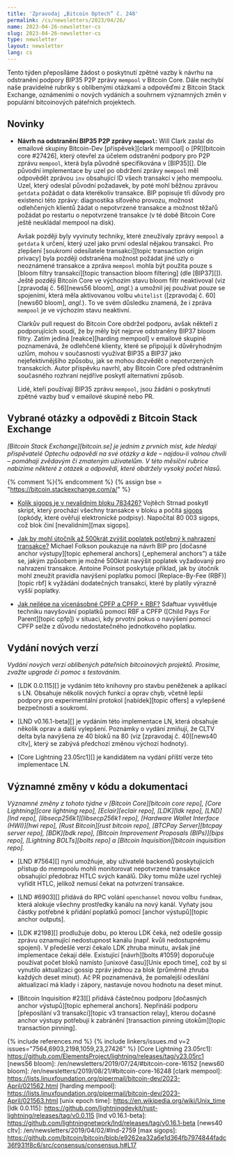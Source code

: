 ```yaml
---
title: 'Zpravodaj „Bitcoin Optech” č. 248'
permalink: /cs/newsletters/2023/04/26/
name: 2023-04-26-newsletter-cs
slug: 2023-04-26-newsletter-cs
type: newsletter
layout: newsletter
lang: cs
---
```

Tento týden přeposíláme žádost o poskytnutí zpětné vazby k návrhu na
odstranění podpory BIP35 P2P zprávy `mempool` v Bitcoin Core. Dále nechybí
naše pravidelné rubriky s oblíbenými otázkami a odpověďmi z Bitcoin Stack
Exchange, oznámeními o nových vydáních a souhrnem významných změn v
populární bitcoinových páteřních projektech.

## Novinky

- **Návrh na odstranění BIP35 P2P zprávy `mempool`:** Will Clark zaslal
  do emailové skupiny Bitcoin-Dev [příspěvek][clark mempool] o [PR][bitcoin
  core #27426], který otevřel za účelem odstranění podpory pro P2P zprávu
  `mempool`, která byla původně specifikována v [BIP35][]. Dle původní
  implementace by uzel po obdržení zprávy `mempool` měl odpovědět zprávou
  `inv` obsahující ID všech transakcí v jeho mempoolu. Uzel, který
  odeslal původní požadavek, by poté mohl běžnou zprávou `getdata`
  požádat o data kterékoliv transakce. BIP popisuje tři důvody pro existenci
  této zprávy: diagnostika síťového provozu, možnost odlehčených klientů
  žádat o nepotvrzené transakce a možnost těžařů požádat po restartu o
  nepotvrzené transakce (v té době Bitcoin Core ještě neukládal mempool
  na disk).

  Avšak později byly vyvinuty techniky, které zneužívaly zprávy `mempool`
  a `getdata` k určení, který uzel jako první odeslal nějakou transakci.
  Pro zlepšení [soukromí odesílatele transakcí][topic transaction origin privacy]
  byla později odstraněna možnost požádat jiné uzly o neoznámené transakce
  a zpráva `mempool` mohla být použita pouze s [bloom filtry transakcí][topic
  transaction bloom filtering] (dle [BIP37][]). Ještě později Bitcoin Core
  ve výchozím stavu bloom filtr neaktivoval (viz [zpravodaj č. 56][news56 bloom],
  *angl.*) a umožnil jej používat pouze se spojeními, která měla aktivovanou
  volbu `whitelist` ([zpravodaj č. 60][news60 bloom], *angl.*). To ve svém
  důsledku znamená, že i zpráva `mempool` je ve výchozím stavu neaktivní.

  Clarkův pull request do Bitcoin Core obdržel podporu, avšak někteří z
  podporujících soudí, že by měly být nejprve odstraněny BIP37 bloom filtry.
  Zatím jediná [reakce][harding mempool] v emailové skupině poznamenává,
  že odlehčené klienty, které se připojují k důvěryhodným uzlům, mohou v
  současnosti využívat BIP35 a BIP37 jako nejefektivnějšího způsobu, jak se
  mohou dozvědět o nepotvrzených transakcích. Autor příspěvku navrhl,
  aby Bitcoin Core před odstraněním současného rozhraní nejdříve poskytl
  alternativní způsob.

  Lidé, kteří používají BIP35 zprávu `mempool`, jsou žádáni o poskytnutí
  zpětné vazby buď v emailové skupině nebo PR.

## Vybrané otázky a odpovědi z Bitcoin Stack Exchange

*[Bitcoin Stack Exchange][bitcoin.se] je jedním z prvních míst, kde hledají
přispěvatelé Optechu odpovědi na své otázky a kde – najdou-li volnou chvíli –
pomáhají zvědavým či zmateným uživatelům. V této měsíční rubrice nabízíme
některé z otázek a odpovědí, které obdržely vysoký počet hlasů.*

{% comment %}<!-- https://bitcoin.stackexchange.com/search?tab=votes&q=created%3a1m..%20is%3aanswer -->{% endcomment %}
{% assign bse = "https://bitcoin.stackexchange.com/a/" %}

- [Kolik sigops je v nevalidním bloku 783426?]({{bse}}117837)
  Vojtěch Strnad poskytl skript, který prochází všechny transakce v bloku a
  počítá [sigops]({{bse}}117359) (opkódy, které ověřují elektronické podpisy).
  Napočítal 80 003 sigops, což blok činí [nevalidním][max sigops].

- [Jak by mohl útočník až 500krát zvýšit poplatek potřebný k nahrazení transakce?]({{bse}}117734)
  Michael Folkson poukazuje na návrh BIP pro [dočasné anchor výstupy][topic ephemeral
  anchors] („ephemeral anchors”) a táže se, jakým způsobem je možné 500krát navýšit
  poplatek vyžadovaný pro nahrazení transakce. Antoine Poinsot poskytuje příklad,
  jak by útočník mohl zneužít pravidla navýšení poplatku pomocí [Replace-By-Fee (RBF)][topic rbf]
  k vyžádání dodatečných transakcí, které by platily výrazně vyšší poplatky.

- [Jak nejlépe na vícenásobné CPFP a CPFP + RBF?]({{bse}}117877)
  Sdaftuar vysvětluje techniku navyšování poplatků pomocí RBF a CPFP
  ([Child Pays For Parent][topic cpfp]) v situaci, kdy prvotní pokus o navýšení
  pomocí CPFP selže z důvodu nedostatečného jednotkového poplatku.

## Vydání nových verzí

*Vydání nových verzí oblíbených páteřních bitcoinových projektů. Prosíme,
zvažte upgrade či pomoc s testováním.*

- [LDK 0.0.115][] je vydáním této knihovny pro stavbu peněženek a aplikací
  s LN. Obsahuje několik nových funkcí a oprav chyb, včetně lepší podpory
  pro experimentální protokol [nabídek][topic offers] a vylepšené
  bezpečnosti a soukromí.

- [LND v0.16.1-beta][] je vydáním této implementace LN, která obsahuje
  několik oprav a další vylepšení. Poznámky o vydání zmiňují, že
  CLTV delta byla navýšena ze 40 bloků na 80 (viz [zpravodaj č. 40][news40
  cltv], který se zabývá předchozí změnou výchozí hodnoty).

- [Core Lightning 23.05rc1][] je kandidátem na vydání příští verze
  této implementace LN.

## Významné změny v kódu a dokumentaci

*Významné změny z tohoto týdne v [Bitcoin Core][bitcoin core repo], [Core
Lightning][core lightning repo], [Eclair][eclair repo], [LDK][ldk repo],
[LND][lnd repo], [libsecp256k1][libsecp256k1 repo], [Hardware Wallet
Interface (HWI)][hwi repo], [Rust Bitcoin][rust bitcoin repo], [BTCPay
Server][btcpay server repo], [BDK][bdk repo], [Bitcoin Improvement
Proposals (BIPs)][bips repo], [Lightning BOLTs][bolts repo] a
[Bitcoin Inquisition][bitcoin inquisition repo].*

- [LND #7564][] nyní umožňuje, aby uživatelé backendů poskytujících
  přístup do mempoolu mohli monitorovat nepotvrzené transakce obsahující
  předobraz HTLC svých kanálů. Díky tomu může uzel rychleji vyřídit
  HTLC, jelikož nemusí čekat na potvrzení transakce.

- [LND #6903][] přidává do RPC volání `openchannel` novou volbu `fundmax`,
  která alokuje všechny prostředky kanálu na nový kanál. Vyňaty jsou
  částky potřebné k přidání poplatků pomocí [anchor výstupů][topic anchor outputs].

- [LDK #2198][] prodlužuje dobu, po kterou LDK čeká, než odešle gossip zprávu
  oznamující nedostupnost kanálu (např. kvůli nedostupnému spojení).
  V předešlé verzi čekalo LDK zhruba minutu, avšak jiné implementace čekají
  déle. Existující [návrh][bolts #1059] doporučuje používat počet bloků
  namísto [unixové času][Unix epoch time], což by si vynutilo aktualizaci
  gossip zpráv jednou za blok (průměrně zhruba každých deset minut).
  Ač PR poznamenává, že pomalejší odesílání aktualizací má klady i zápory,
  nastavuje novou hodnotu na deset minut.

- [Bitcoin Inquisition #23][] přidává částečnou podporu [dočasných anchor
  výstupů][topic ephemeral anchors]. Nepřináší podporu [přeposílání v3 transakcí][topic
  v3 transaction relay], kterou dočasné anchor výstupy potřebují k zabránění
  [transaction pinning útokům][topic transaction pinning].

{% include references.md %}
{% include linkers/issues.md v=2 issues="7564,6903,2198,1059,23,27426" %}
[Core Lightning 23.05rc1]: https://github.com/ElementsProject/lightning/releases/tag/v23.05rc1
[news56 bloom]: /en/newsletters/2019/07/24/#bitcoin-core-16152
[news60 bloom]: /en/newsletters/2019/08/21/#bitcoin-core-16248
[clark mempool]: https://lists.linuxfoundation.org/pipermail/bitcoin-dev/2023-April/021562.html
[harding mempool]: https://lists.linuxfoundation.org/pipermail/bitcoin-dev/2023-April/021563.html
[unix epoch time]: https://en.wikipedia.org/wiki/Unix_time
[ldk 0.0.115]: https://github.com/lightningdevkit/rust-lightning/releases/tag/v0.0.115
[lnd v0.16.1-beta]: https://github.com/lightningnetwork/lnd/releases/tag/v0.16.1-beta
[news40 cltv]: /en/newsletters/2019/04/02/#lnd-2759
[max sigops]: https://github.com/bitcoin/bitcoin/blob/e9262ea32a6e1d364fb7974844fadc36f931f8c6/src/consensus/consensus.h#L17
